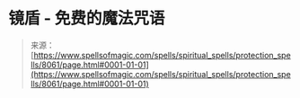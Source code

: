 <!--yml

category: 未分类

date: 2024-06-12 18:43:17

-->

# 镜盾 - 免费的魔法咒语

> 来源：[https://www.spellsofmagic.com/spells/spiritual_spells/protection_spells/8061/page.html#0001-01-01](https://www.spellsofmagic.com/spells/spiritual_spells/protection_spells/8061/page.html#0001-01-01)
